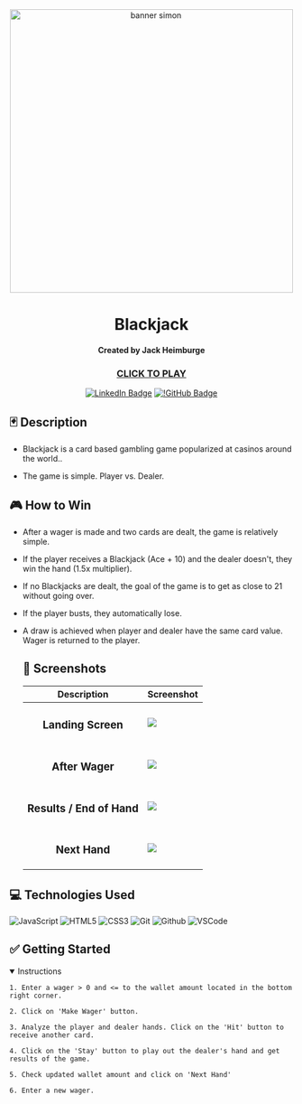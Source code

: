   <div align="center">
<div align="center" id="user-content-banner" dir="auto">
   <a target="_blank" rel="noopener noreferrer nofollow"><img width="502" alt="banner simon" src="https://clientarea.evolution.com/netent/wp-content/nfs-uploads/uploads/cdn/3b662a4ba2d3f74dc7e050836523a6f6/02_banner_blackjack_720x300_blackjackhtml5.jpg" style="max-width: 100%;"></a>
</div>

  # Blackjack
 #### Created by Jack Heimburge
  ### [CLICK TO PLAY](https://centipedejam.github.io/blackjack/)

 
  [![LinkedIn Badge](https://img.shields.io/badge/-@jackheimburge-blue?style=flat&logo=Linkedin&logoColor=black)](https://www.linkedin.com/in/jackheimburge/)
  [![!GitHub Badge](https://img.shields.io/badge/-@jackheimburge-red?style=flat&logo=github&logoColor=black)](https://github.com/centipedejam)
  </div>


## :black_joker: Description

* Blackjack is a card based gambling game popularized at casinos around the world.. 

* The game is simple. Player vs. Dealer.

## :video_game: How to Win


* After a wager is made and two cards are dealt, the game is relatively simple.


* If the player receives a Blackjack (Ace + 10) and the dealer doesn't, they win the hand (1.5x multiplier).


* If no Blackjacks are dealt, the goal of the game is to get as close to 21 without going over.


* If the player busts, they automatically lose.


* A draw is achieved when player and dealer have the same card value. Wager is returned to the player.

  ## :camera_flash: Screenshots 

  |   Description | Screenshot | 
  |:-------------:| -----------|
  | <h3>Landing Screen</h3> | <img src="https://i.imgur.com/jgcCtxB.png">
  | <h3>After Wager</h3> | <img src="https://i.imgur.com/qqhylkc.png">
  | <h3>Results / End of Hand</h3> | <img src="https://i.imgur.com/XP10G6J.png">
  | <h3>Next Hand</h3> | <img src="https://i.imgur.com/ykh2LhN.png">

## :computer: Technologies Used

![JavaScript](https://img.shields.io/badge/-JavaScript-05122A?style=flat&logo=javascript)
![HTML5](https://img.shields.io/badge/-HTML5-05122A?style=flat&logo=html5)
![CSS3](https://img.shields.io/badge/-CSS-05122A?style=flat&logo=css3)
![Git](https://img.shields.io/badge/-Git-05122A?style=flat&logo=git)
![Github](https://img.shields.io/badge/-GitHub-05122A?style=flat&logo=github)
![VSCode](https://img.shields.io/badge/-VS_Code-05122A?style=flat&logo=visualstudio)

## :white_check_mark: Getting Started

<details open>
  <summary> Instructions </summary>
    
    1. Enter a wager > 0 and <= to the wallet amount located in the bottom right corner.

    2. Click on 'Make Wager' button.

    3. Analyze the player and dealer hands. Click on the 'Hit' button to receive another card.

    4. Click on the 'Stay' button to play out the dealer's hand and get results of the game.

    5. Check updated wallet amount and click on 'Next Hand'

    6. Enter a new wager.
</details>


